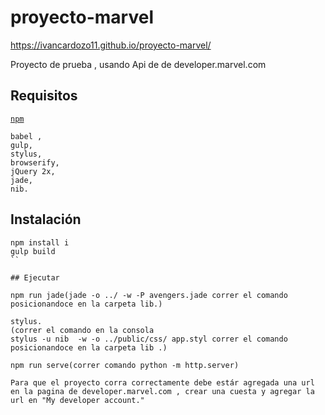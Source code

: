 # proyecto-marvel

https://ivancardozo11.github.io/proyecto-marvel/

Proyecto de prueba , usando Api de de developer.marvel.com 

## Requisitos

[`npm`](http://npmjs.org)
```
babel ,
gulp,
stylus,
browserify,
jQuery 2x,
jade,
nib.
```

## Instalación
```
npm install i
gulp build
``

## Ejecutar
```

```
npm run jade(jade -o ../ -w -P avengers.jade correr el comando posicionandoce en la carpeta lib.)

stylus.
(correr el comando en la consola
stylus -u nib  -w -o ../public/css/ app.styl correr el comando posicionandoce en la carpeta lib .)

npm run serve(correr comando python -m http.server) 
```

```
Para que el proyecto corra correctamente debe estár agregada una url en la pagina de developer.marvel.com , crear una cuesta y agregar la url en "My developer account."

````

